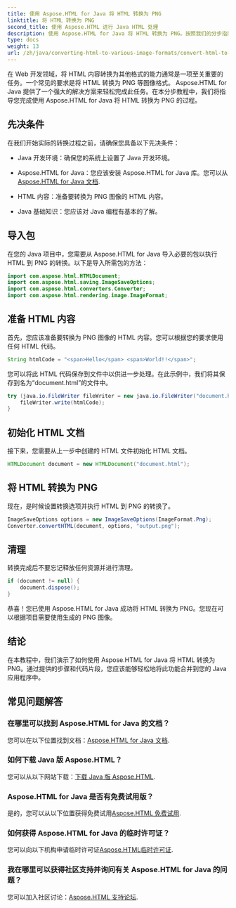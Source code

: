 ```yaml
---
title: 使用 Aspose.HTML for Java 将 HTML 转换为 PNG
linktitle: 将 HTML 转换为 PNG
second_title: 使用 Aspose.HTML 进行 Java HTML 处理
description: 使用 Aspose.HTML for Java 将 HTML 转换为 PNG。按照我们的分步指南轻松将 HTML 转换为 PNG。今天就开始吧！
type: docs
weight: 13
url: /zh/java/converting-html-to-various-image-formats/convert-html-to-png/
---
```


在 Web 开发领域，将 HTML 内容转换为其他格式的能力通常是一项至关重要的任务。一个常见的要求是将 HTML 转换为 PNG 等图像格式。 Aspose.HTML for Java 提供了一个强大的解决方案来轻松完成此任务。在本分步教程中，我们将指导您完成使用 Aspose.HTML for Java 将 HTML 转换为 PNG 的过程。

## 先决条件

在我们开始实际的转换过程之前，请确保您具备以下先决条件：

- Java 开发环境：确保您的系统上设置了 Java 开发环境。

-  Aspose.HTML for Java：您应该安装 Aspose.HTML for Java 库。您可以从[Aspose.HTML for Java 文档](https://reference.aspose.com/html/java/).

- HTML 内容：准备要转换为 PNG 图像的 HTML 内容。

- Java 基础知识：您应该对 Java 编程有基本的了解。

## 导入包

在您的 Java 项目中，您需要从 Aspose.HTML for Java 导入必要的包以执行 HTML 到 PNG 的转换。以下是导入所需包的方法：

```java
import com.aspose.html.HTMLDocument;
import com.aspose.html.saving.ImageSaveOptions;
import com.aspose.html.converters.Converter;
import com.aspose.html.rendering.image.ImageFormat;
```

## 准备 HTML 内容

首先，您应该准备要转换为 PNG 图像的 HTML 内容。您可以根据您的要求使用任何 HTML 代码。

```java
String htmlCode = "<span>Hello</span> <span>World!!</span>";
```

您可以将此 HTML 代码保存到文件中以供进一步处理。在此示例中，我们将其保存到名为“document.html”的文件中。

```java
try (java.io.FileWriter fileWriter = new java.io.FileWriter("document.html")) {
    fileWriter.write(htmlCode);
}
```

## 初始化 HTML 文档

接下来，您需要从上一步中创建的 HTML 文件初始化 HTML 文档。

```java
HTMLDocument document = new HTMLDocument("document.html");
```

## 将 HTML 转换为 PNG

现在，是时候设置转换选项并执行 HTML 到 PNG 的转换了。

```java
ImageSaveOptions options = new ImageSaveOptions(ImageFormat.Png);
Converter.convertHTML(document, options, "output.png");
```

## 清理

转换完成后不要忘记释放任何资源并进行清理。

```java
if (document != null) {
    document.dispose();
}
```

恭喜！您已使用 Aspose.HTML for Java 成功将 HTML 转换为 PNG。您现在可以根据项目需要使用生成的 PNG 图像。

## 结论

在本教程中，我们演示了如何使用 Aspose.HTML for Java 将 HTML 转换为 PNG。通过提供的步骤和代码片段，您应该能够轻松地将此功能合并到您的 Java 应用程序中。

## 常见问题解答

### 在哪里可以找到 Aspose.HTML for Java 的文档？
   您可以在以下位置找到文档：[Aspose.HTML for Java 文档](https://reference.aspose.com/html/java/).

### 如何下载 Java 版 Aspose.HTML？
   您可以从以下网站下载：[下载 Java 版 Aspose.HTML](https://releases.aspose.com/html/java/).

### Aspose.HTML for Java 是否有免费试用版？
   是的，您可以从以下位置获得免费试用[Aspose.HTML 免费试用](https://releases.aspose.com/).

### 如何获得 Aspose.HTML for Java 的临时许可证？
   您可以向以下机构申请临时许可证[Aspose.HTML临时许可证](https://purchase.aspose.com/temporary-license/).

### 我在哪里可以获得社区支持并询问有关 Aspose.HTML for Java 的问题？
   您可以加入社区讨论：[Aspose.HTML 支持论坛](https://forum.aspose.com/).